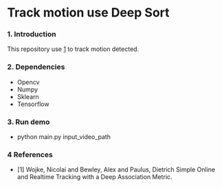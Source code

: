 ﻿# Track motion use Deep Sort
### 1. **Introduction**
This repository use [1](https://github.com/nwojke/deep_sort) to track motion detected.
### 2. **Dependencies**
- Opencv
- Numpy
- Sklearn
- Tensorflow
### 3. **Run demo**
- python main.py input_video_path
### 4 References
- [1]  Wojke, Nicolai and Bewley, Alex and Paulus, Dietrich Simple Online and Realtime Tracking with a Deep Association Metric.